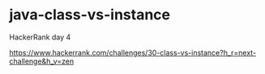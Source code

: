 # java-class-vs-instance

HackerRank day 4

https://www.hackerrank.com/challenges/30-class-vs-instance?h_r=next-challenge&h_v=zen